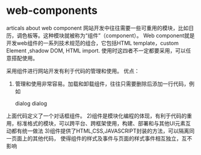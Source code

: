 # web-components
articals about web component 
网站开发中往往需要一些可重用的模块，比如日历，调色板等。这种模块就被称为“组件”（component）。
Web component就是开发web组件的一系列技术规范的组合，它包括HTML template，custom Element ,shadow DOM, HTML import.
使用时这四者不一定都要采用，可以任意搭配使用。

采用组件进行网站开发有利于代码的管理和使用。
优点：
1) 管理和使用非常容易。加载和卸载组件，往往只需要删除后添加一行代码，例如
    
      <link href="my-dialog.html" rel="import">
      <my-dialog heading="dialog">dialog dialog</my-dialog>
      
上面代码定义了一个对话框组件。
2)组件是模块化编程的体现，有利于代码的重用，标准格式的模块，可以跨平台、跨框架使用，构建、部署和与其他UI元素互动都有统一做法
3)组件提供了HTML,CSS,JAVASCRIPT封装的方法，可以隔离同一页面上的其他代码，
使得组件的样式及事件与页面的样式事件相互独立，互不影响
